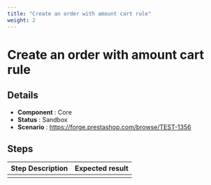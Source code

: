 ```yaml
---
title: "Create an order with amount cart rule"
weight: 2
---
```


# Create an order with amount cart rule
## Details
* **Component** : Core
* **Status** : Sandbox
* **Scenario** : https://forge.prestashop.com/browse/TEST-1356

## Steps
| Step Description | Expected result |
| ----- | ----- |
|  |  |
